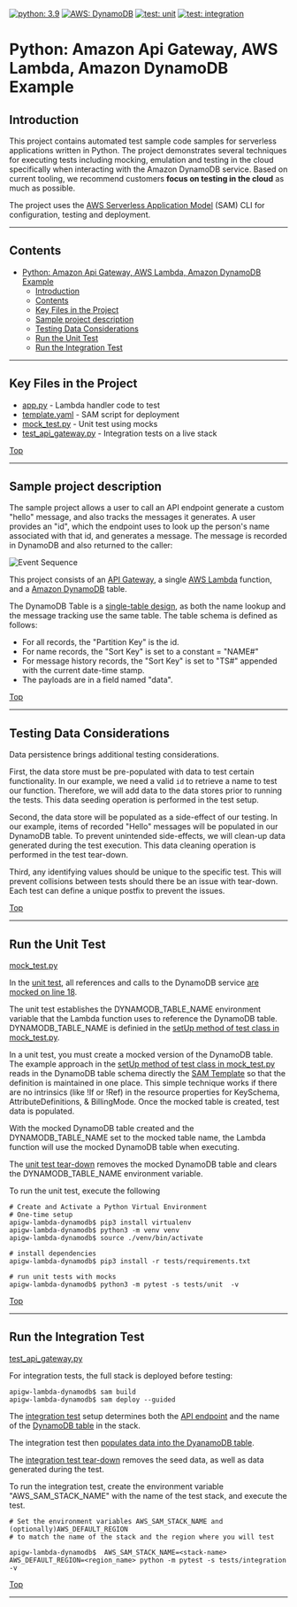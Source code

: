 [![python: 3.9](https://img.shields.io/badge/Python-3.9-green)](https://img.shields.io/badge/Python-3.9-green)
[![AWS: DynamoDB](https://img.shields.io/badge/AWS-DynamoDB-blueviolet)](https://img.shields.io/badge/AWS-DynamoDB-blueviolet)
[![test: unit](https://img.shields.io/badge/Test-Unit-blue)](https://img.shields.io/badge/Test-Unit-blue)
[![test: integration](https://img.shields.io/badge/Test-Integration-yellow)](https://img.shields.io/badge/Test-Integration-yellow)

# Python: Amazon Api Gateway, AWS Lambda, Amazon DynamoDB Example

## Introduction
This project contains automated test sample code samples for serverless applications written in Python. The project demonstrates several techniques for executing tests including mocking, emulation and testing in the cloud specifically when interacting with the Amazon DynamoDB service. Based on current tooling, we recommend customers **focus on testing in the cloud** as much as possible. 

The project uses the [AWS Serverless Application Model](https://docs.aws.amazon.com/serverless-application-model/latest/developerguide/what-is-sam.html) (SAM) CLI for configuration, testing and deployment. 

---

## Contents
- [Python: Amazon Api Gateway, AWS Lambda, Amazon DynamoDB Example](#python-amazon-api-gateway-aws-lambda-amazon-dynamodb-example)
  - [Introduction](#introduction)
  - [Contents](#contents)
  - [Key Files in the Project](#key-files-in-the-project)
  - [Sample project description](#sample-project-description)
  - [Testing Data Considerations](#testing-data-considerations)
  - [Run the Unit Test](#run-the-unit-test)
  - [Run the Integration Test](#run-the-integration-test)
---

## Key Files in the Project
  - [app.py](src/app.py) - Lambda handler code to test
  - [template.yaml](template.yaml) - SAM script for deployment
  - [mock_test.py](tests/unit/mock_test.py) - Unit test using mocks
  - [test_api_gateway.py](tests/integration/test_api_gateway.py) - Integration tests on a live stack
  
[Top](#contents)

---

## Sample project description

The sample project allows a user to call an API endpoint generate a custom "hello" message, and also tracks the messages it generates.  A user provides an "id", which the endpoint uses to look up the person's name associated with that id, and generates a message.  The message is recorded in DynamoDB and also returned to the caller:

![Event Sequence](img/sequence.png)

This project consists of an [API Gateway](https://aws.amazon.com/api-gateway/), a single [AWS Lambda](https://aws.amazon.com/lambda) function, and a [Amazon DynamoDB](https://aws.amazon.com/dynamodb) table.

The DynamoDB Table is a [single-table design](https://aws.amazon.com/blogs/compute/creating-a-single-table-design-with-amazon-dynamodb/), as both the name lookup and the message tracking use the same table. The table schema is defined as follows:
* For all records, the "Partition Key" is the id.
* For name records, the "Sort Key" is set to a constant = "NAME#"
* For message history records, the "Sort Key" is set to "TS#" appended with the current date-time stamp.
* The payloads are in a field named "data".


[Top](#contents)

---

## Testing Data Considerations

Data persistence brings additional testing considerations.

First, the data store must be pre-populated with data to test certain functionality.  In our example, we need a valid `id` to retrieve a name to test our function.  Therefore, we will add data to the data stores prior to running the tests.  This data seeding operation is performed in the test setup.  

Second, the data store will be populated as a side-effect of our testing.  In our example, items of recorded "Hello" messages will be populated in our DynamoDB table.  To prevent unintended side-effects, we will clean-up data generated during the test execution.  This data cleaning operation is performed in the test tear-down. 

Third, any identifying values should be unique to the specific test.  This will prevent 
collisions between tests should there be an issue with tear-down.  Each test can define
a unique postfix to prevent the issues.

[Top](#contents)

---

## Run the Unit Test
[mock_test.py](tests/unit/mock_test.py) 

In the [unit test](tests/unit/mock_test.py), all references and calls to the DynamoDB service [are mocked on line 18](tests/unit/mock_test.py#L20).

The unit test establishes the DYNAMODB_TABLE_NAME environment
variable that the Lambda function uses to reference the DynamoDB table.  DYNAMODB_TABLE_NAME is definied in the [setUp method of test class in mock_test.py](tests/unit/mock_test.py#L37-38).   


In a unit test, you must create a mocked version of the DynamoDB table.  The example approach in the [setUp method of test class in mock_test.py](tests/unit/mock_test.py#L43-50) reads in the DynamoDB table schema directly the [SAM Template](template.yaml) so that the definition is maintained in one place.  This simple technique works if there are no intrinsics (like !If or !Ref) in the resource properties for KeySchema, AttributeDefinitions, & BillingMode.  Once the mocked table is created, test data is populated.

With the mocked DynamoDB table created and the DYNAMODB_TABLE_NAME set to the mocked table name, the Lambda function will use the mocked DynamoDB table when executing.

The [unit test tear-down](tests/unit/mock_test.py#L61-66) removes the mocked DynamoDB table and clears the DYNAMODB_TABLE_NAME environment variable.

To run the unit test, execute the following
```shell
# Create and Activate a Python Virtual Environment
# One-time setup
apigw-lambda-dynamodb$ pip3 install virtualenv
apigw-lambda-dynamodb$ python3 -m venv venv
apigw-lambda-dynamodb$ source ./venv/bin/activate

# install dependencies
apigw-lambda-dynamodb$ pip3 install -r tests/requirements.txt

# run unit tests with mocks
apigw-lambda-dynamodb$ python3 -m pytest -s tests/unit  -v
```

[Top](#contents)

---

## Run the Integration Test
[test_api_gateway.py](tests/integration/test_api_gateway.py) 

For integration tests, the full stack is deployed before testing:
```shell
apigw-lambda-dynamodb$ sam build
apigw-lambda-dynamodb$ sam deploy --guided
```
 
The [integration test](tests/integration/test_api_gateway.py) setup determines both the [API endpoint](tests/integration/test_api_gateway.py#L50-53) and the name of the [DynamoDB table](tests/integration/test_api_gateway.py#L56-58) in the stack.  

The integration test then [populates data into the DyanamoDB table](tests/integration/test_api_gateway.py#L66-70).

The [integration test tear-down](tests/integration/test_api_gateway.py#L73-87) removes the seed data, as well as data generated during the test.

To run the integration test, create the environment variable "AWS_SAM_STACK_NAME" with the name of the test stack, and execute the test.

```shell
# Set the environment variables AWS_SAM_STACK_NAME and (optionally)AWS_DEFAULT_REGION 
# to match the name of the stack and the region where you will test

apigw-lambda-dynamodb$  AWS_SAM_STACK_NAME=<stack-name> AWS_DEFAULT_REGION=<region_name> python -m pytest -s tests/integration -v
```


[Top](#contents)



---